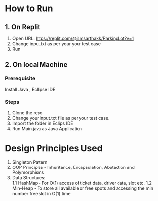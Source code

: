 # How to Run


## 1. On Replit
1. Open URL: https://replit.com/@iamsarthakk/ParkingLot?v=1
2. Change input.txt as per your your test case
3. Run

## 2. On local Machine

### Prerequisite
Install Java , Ecllipse IDE

### Steps
1. Clone the repo
2. Change your input.txt file as per your test case.
3. Import the folder in Eclips IDE
4. Run Main.java as Java Application

# Design Principles Used
1. Singleton Pattern
2. OOP Principles - Inheritance, Encapsulation, Abstaction and Polymorphisms
3. Data Structures: <br/>
  1.1 HashMap - For O(1) access of ticket data, driver data, slot etc.
  1.2 Min-Heap - To store all available or free spots and accessing the min number free slot in O(1) time
